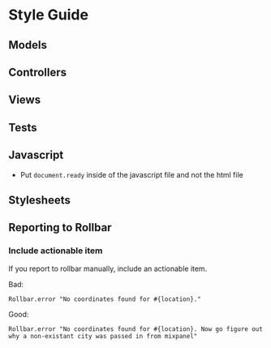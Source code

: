 # Style Guide

## Models

## Controllers

## Views

## Tests

## Javascript
* Put `document.ready` inside of the javascript file and not the html file

## Stylesheets

## Reporting to Rollbar

### Include actionable item

If you report to rollbar manually, include an actionable item.

Bad:

    Rollbar.error "No coordinates found for #{location}."

Good:

    Rollbar.error "No coordinates found for #{location}. Now go figure out why a non-existant city was passed in from mixpanel"
